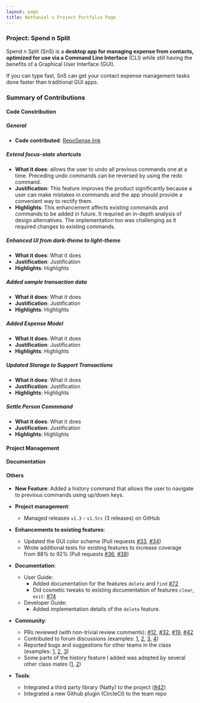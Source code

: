 ```yaml
---
layout: page
title: Nathaniel's Project Portfolio Page
---
```


### Project: Spend n Split

Spend n Split (SnS) is a **desktop app for managing expense from contacts, optimized for use via a Command Line Interface** (CLI) while still having the benefits of a Graphical User Interface (GUI).

If you can type fast, SnS can get your contact expense management tasks done faster than traditional GUI apps.

### Summary of Contributions

#### Code Constribution

##### General
* **Code contributed**: [RepoSense link](https://nus-cs2103-ay2324s1.github.io/tp-dashboard/?search=nathanielcalimag&)

##### Extend focus-state shortcuts
- **What it does**: allows the user to undo all previous commands one at a time. Preceding undo commands can be reversed by using the redo command.
- **Justification**: This feature improves the product significantly because a user can make mistakes in commands and the app should provide a convenient way to rectify them.
- **Highlights**: This enhancement affects existing commands and commands to be added in future. It required an in-depth analysis of design alternatives. The implementation too was challenging as it required changes to existing commands.

##### Enhanced UI from dark-theme to light-theme
- **What it does**: What it does
- **Justification**: Justification
- **Highlights**: Highlights

##### Added sample transaction data
- **What it does**: What it does
- **Justification**: Justification
- **Highlights**: Highlights

##### Added Expense Model
- **What it does**: What it does
- **Justification**: Justification
- **Highlights**: Highlights

##### Updated Storage to Support Transactions
- **What it does**: What it does
- **Justification**: Justification
- **Highlights**: Highlights

##### Settle Person Commmand
- **What it does**: What it does
- **Justification**: Justification
- **Highlights**: Highlights


#### Project Management


#### Documentation


#### Others

* **New Feature**: Added a history command that allows the user to navigate to previous commands using up/down keys.

* **Project management**:
    * Managed releases `v1.3` - `v1.5rc` (3 releases) on GitHub

* **Enhancements to existing features**:
    * Updated the GUI color scheme (Pull requests [\#33](), [\#34]())
    * Wrote additional tests for existing features to increase coverage from 88% to 92% (Pull requests [\#36](), [\#38]())

* **Documentation**:
    * User Guide:
        * Added documentation for the features `delete` and `find` [\#72]()
        * Did cosmetic tweaks to existing documentation of features `clear`, `exit`: [\#74]()
    * Developer Guide:
        * Added implementation details of the `delete` feature.

* **Community**:
    * PRs reviewed (with non-trivial review comments): [\#12](), [\#32](), [\#19](), [\#42]()
    * Contributed to forum discussions (examples: [1](), [2](), [3](), [4]())
    * Reported bugs and suggestions for other teams in the class (examples: [1](), [2](), [3]())
    * Some parts of the history feature I added was adopted by several other class mates ([1](), [2]())

* **Tools**:
    * Integrated a third party library (Natty) to the project ([\#42]())
    * Integrated a new Github plugin (CircleCI) to the team repo
